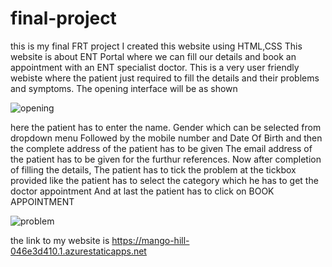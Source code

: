 # final-project
this is my final FRT project
I created this website using HTML,CSS
This website is about ENT Portal where we can fill our details and book an appointment with an ENT specialist doctor.
This is a very user friendly webiste where the patient just required to fill the details and their problems and symptoms.
The opening interface will be as shown


![opening](https://user-images.githubusercontent.com/109218480/179416299-3fc91620-ea87-4443-a863-e9e824cc0291.png)


here the patient has to enter the name.
Gender which can be selected from dropdown menu
Followed by the mobile number and Date Of Birth
and then the complete address of the patient has to be given
The email address of the patient has to be given for the furthur references.
 Now after completion of filling the details,
 The patient has to tick the problem at the tickbox provided like the patient has to select the category which he has to get the doctor appointment
 And at last the patient has to click on BOOK APPOINTMENT
 
 ![problem](https://user-images.githubusercontent.com/109218480/179416859-47d6fa49-a628-4552-9053-0851cd1b2548.png)


the link to my website is https://mango-hill-046e3d410.1.azurestaticapps.net
